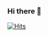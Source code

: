 ### Hi there 👋

[![Hits](https://hits.seeyoufarm.com/api/count/incr/badge.svg?url=https%3A%2F%2Fgithub.com%2FMaevePark%2Fhit-counter&count_bg=%23CC7ECB&title_bg=%23555555&icon=&icon_color=%23E7E7E7&title=hits&edge_flat=true)](https://hits.seeyoufarm.com)

<!--
**MaevePark/MaevePark** is a ✨ _special_ ✨ repository because its `README.md` (this file) appears on your GitHub profile.

Here are some ideas to get you started:

- 🔭 I’m currently working on ...
- 🌱 I’m currently learning ...
- 👯 I’m looking to collaborate on ...
- 🤔 I’m looking for help with ...
- 💬 Ask me about ...
- 📫 How to reach me: ...
- 😄 Pronouns: ...
- ⚡ Fun fact: ...
![K-Junyyy's GitHub stats](https://github-readme-stats.vercel.app/api?username=MaevePark&show_icons=true&theme=gruvbox) // 커밋 수
![Top Langs](https://github-readme-stats.vercel.app/api/top-langs/?username=MaevePark&layout=compact&theme=gruvbox) // 사용언어
![](https://github-profile-summary-cards.vercel.app/api/cards/profile-details?username=MaevePark&theme=nord_dark) // 기여도 체크
-->
